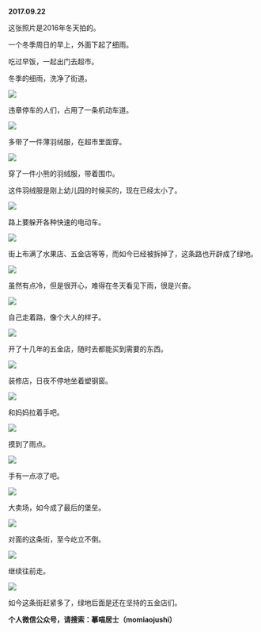 
          
**2017.09.22**

这张照片是2016年冬天拍的。

一个冬季周日的早上，外面下起了细雨。

吃过早饭，一起出门去超市。

冬季的细雨，洗净了街道。


![](https://pic1.zhimg.com/v2-159cc9a9f13ab92a9a8c0225bebce80e.jpg)


违章停车的人们，占用了一条机动车道。


![](https://pic4.zhimg.com/v2-c88b5cc0c62c9d0500a5f34a7a7aac5f.jpg)


多带了一件薄羽绒服，在超市里面穿。


![](https://pic3.zhimg.com/v2-eb4a8a3a3d1bde69ba7c6ce06f5ec841.jpg)


穿了一件小熊的羽绒服，带着围巾。

这件羽绒服是刚上幼儿园的时候买的，现在已经太小了。


![](https://pic1.zhimg.com/v2-8bc466a9e739e5746ea97cf733f3300a.jpg)


路上要躲开各种快速的电动车。


![](https://pic1.zhimg.com/v2-042e820f78975989287ccb2c45aed055.jpg)


街上布满了水果店、五金店等等，而如今已经被拆掉了，这条路也开辟成了绿地。


![](https://pic4.zhimg.com/v2-5dbd09705e49d56c1c1057fd102b8a83.jpg)


虽然有点冷，但是很开心，难得在冬天看见下雨，很是兴奋。


![](https://pic2.zhimg.com/v2-da090ab7ebff3355bc304fcc038b526c.jpg)


自己走着路，像个大人的样子。


![](https://pic1.zhimg.com/v2-103bf91f9501f56162c6f2682bbacc4f.jpg)


开了十几年的五金店，随时去都能买到需要的东西。


![](https://pic2.zhimg.com/v2-98fd65fed81e959c57b49a845e17f557.jpg)


装修店，日夜不停地坐着塑钢窗。


![](https://pic2.zhimg.com/v2-ec1782381cd985500af05909c1eeb580.jpg)


和妈妈拉着手吧。


![](https://pic3.zhimg.com/v2-3e33cd2cef9440f991adc5045485d5da.jpg)


摸到了雨点。


![](https://pic1.zhimg.com/v2-a0bc9685c4355381a60c6b826ac661ee.jpg)


手有一点凉了吧。


![](https://pic2.zhimg.com/v2-c57e584d78f5916f236d4e3447bb012d.jpg)


大卖场，如今成了最后的堡垒。


![](https://pic3.zhimg.com/v2-cd95c82420b6d6712a61cd688b6aca93.jpg)


对面的这条街，至今屹立不倒。


![](https://pic1.zhimg.com/v2-fdc3ff15ab48ab71dbb660c9af28c728.jpg)


继续往前走。


![](https://pic1.zhimg.com/v2-0abbbcc66e2da00733c04927a78b59b0.jpg)


如今这条街赶紧多了，绿地后面是还在坚持的五金店们。


**个人微信公众号，请搜索：摹喵居士（momiaojushi）**

        